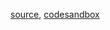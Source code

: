 [source](https://github.com/rrag/react-stockcharts/blob/master/docs/lib/charts/CandleStickChartWithZoomPan.js), [codesandbox](https://codesandbox.io/s/github/rrag/react-stockcharts-examples2/tree/master/examples/CandleStickChartWithZoomPan)
